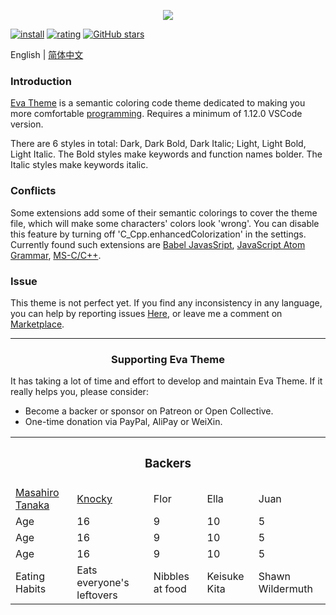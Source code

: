 <p align="center"><img src="https://tva1.sinaimg.cn/large/007jMFbEgy1gieydd8fboj33fg1mc1kx.jpg" referrerpolicy="no-referrer"></p>

[![install](https://vsmarketplacebadge.apphb.com/installs/fisheva.eva-theme.svg?style=flat-flat)](https://marketplace.visualstudio.com/items?itemName=fisheva.eva-theme) [![rating](https://vsmarketplacebadge.apphb.com/rating-short/fisheva.eva-theme.svg?style=flat)](https://marketplace.visualstudio.com/items/fisheva.eva-theme) [![GitHub stars](https://img.shields.io/github/stars/fisheva/eva-theme.svg?style=social&label=Star&maxAge=2592000)](https://github.com/fisheva/eva-theme)

English | <a title="切换到中文README" href="https://github.com/fisheva/Eva-Theme/blob/master/documents/README_CN.md" target="_blank">简体中文</a>

### Introduction

<a title="Go to the marketplace of Eva Theme from Github." href="https://marketplace.visualstudio.com/items?itemName=fisheva.eva-theme" target="_blank">Eva Theme</a> is a semantic coloring code theme dedicated to making you more comfortable <a title="To see those programming languages that Eva Theme has provided semantic coloring." href="https://github.com/fisheva/Eva-Theme/blob/master/documents/languages.md" target="_blank">programming</a>. Requires a minimum of 1.12.0 VSCode version.

There are 6 styles in total: Dark, Dark Bold, Dark Italic; Light, Light Bold, Light Italic. The Bold styles make keywords and function names bolder. The Italic styles make keywords italic.

### Conflicts

Some extensions add some of their semantic colorings to cover the theme file, which will make some characters' colors look 'wrong'. You can disable this feature by turning off 'C_Cpp.enhancedColorization' in the settings. Currently found such extensions are <a href="https://marketplace.visualstudio.com/items?itemName=mgmcdermott.vscode-language-babel" target="_blank">Babel JavasSript</a>, <a href="https://marketplace.visualstudio.com/items?itemName=ms-vscode.js-atom-grammar" target="_blank">JavaScript Atom Grammar</a>, <a href="https://marketplace.visualstudio.com/items?itemName=ms-vscode.cpptools" target="_blank">MS-C/C++</a>.

### Issue

This theme is not perfect yet. If you find any inconsistency in any language, you can help by reporting issues <a href="https://github.com/fisheva/Eva-Theme/issues" target="_blank">Here</a>, or leave me a comment on <a href="https://marketplace.visualstudio.com/items?itemName=fisheva.eva-theme&ssr=false#review-details" target="_blank">Marketplace</a>.

---

<h3 align="center">Supporting Eva Theme</h3>

It has taking a lot of time and effort to develop and maintain Eva Theme. If it really helps you, please consider:

- Become a backer or sponsor on Patreon or Open Collective.
- One-time donation via PayPal, AliPay or WeiXin.

<!-- <h3 align="center">Backers</h3> -->

<section align="cent">
  <table>
      <tr>
        <th colspan="5"><h3>Backers</h3></th>
      </tr>
      <tr></tr>
      <tr>
        <td><a href="https://bbs.csdn.net/topics/350228111" target="_blank">Masahiro Tanaka</a></td>
        <td><a href="" target="_blank">Knocky</a></td>
        <td>Flor</td>
        <td>Ella</td>
        <td>Juan</td>
      </tr>
      <tr></tr>
      <tr>
        <td>Age</td>
        <td>16</td>
        <td>9</td>
        <td>10</td>
        <td>5</td>
      </tr>
      <tr></tr>
      <tr>
        <td>Age</td>
        <td>16</td>
        <td>9</td>
        <td>10</td>
        <td>5</td>
      </tr>
      <tr></tr>
      <tr>
        <td>Age</td>
        <td>16</td>
        <td>9</td>
        <td>10</td>
        <td>5</td>
      </tr>
      <tr></tr>
      <tr>
        <td>Eating Habits</td>
        <td>Eats everyone's leftovers</td>
        <td>Nibbles at food</td>
        <td>Keisuke Kita</td>
        <td>Shawn Wildermuth</td>
      </tr>
  </table>
</section>

<!--
- Victor Tolbert
- username 
- Luiz 
- James J. Ye
- Barbara Liau
- Asaf Yishai
- Matsumoto Takamasa
- Guy Gavergun
- Matt Jones
- Niannian Modisette
- Bernhard E. Reiter
- Zoran Knezevic
- Jon Hobbs-Smith
- Pierre Vanhulst
- Haim Yulzari
- Anthony Estebe
- Jim Raden
- IMGNRY 
- Guilherme S L de Souza
- Tyler 
- Jordan Oroshiba
- Joe Gregory
- Marcos Moura
- Eric 
- Jere Sjöroos
- Wakana Seki
- Donald Fischer
- David Ang
- Oskar Lindgren
- Jaeyoung Lee
- David Kaplan
- Philip John Basile
- Matt Sencenbaugh
- Chris Calo
- Juan Bermudez
- Hannes Kochniß
- Daniel Mattingley
- Elon Hung
- Andrew Willis
- Yusuke Kawabata
- 龙腾道 
- Peter Matkovsky
- Nick Dandakis
- Pierre Lebrun
- Ryan Brewer
- Bichinger Software & Consulting
- Alfonso Herrera
- Afif Sohaili
- Riki Fridrich
- Diana Bergholz
- 琚致远 
- Parham Saidi
- Allan McKernan
- Roy Segall
- Abhay 
- Nobuhide Esaki
- Thomas Wiedemann
- Santi Sanchez Canals
- lucien144 
- Evgeny Zislis
- Zeth Odderskov
- Kirill Tyurin
- Jules 
- Sunny Yuen
- wickedwei 
- Dennis Zanetti
- Faizal Andyka
- Aleksander Figiel -->

